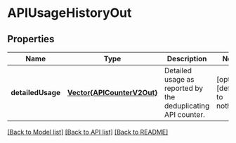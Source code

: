 # APIUsageHistoryOut


## Properties
Name | Type | Description | Notes
------------ | ------------- | ------------- | -------------
**detailedUsage** | [**Vector{APICounterV2Out}**](APICounterV2Out.md) | Detailed usage as reported by the deduplicating API counter. | [optional] [default to nothing]


[[Back to Model list]](../README.md#models) [[Back to API list]](../README.md#api-endpoints) [[Back to README]](../README.md)


